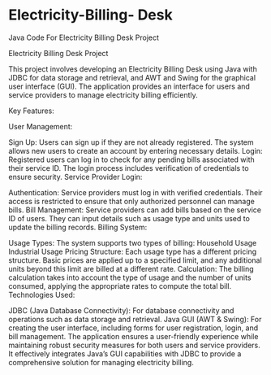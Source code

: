 # Electricity-Billing- Desk
Java Code For Electricity Billing Desk Project

Electricity Billing Desk Project

This project involves developing an Electricity Billing Desk using Java with JDBC for data storage and retrieval, and AWT and Swing for the graphical user interface (GUI). The application provides an interface for users and service providers to manage electricity billing efficiently.

Key Features:

User Management:

Sign Up: Users can sign up if they are not already registered. The system allows new users to create an account by entering necessary details.
Login: Registered users can log in to check for any pending bills associated with their service ID. The login process includes verification of credentials to ensure security.
Service Provider Login:

Authentication: Service providers must log in with verified credentials. Their access is restricted to ensure that only authorized personnel can manage bills.
Bill Management: Service providers can add bills based on the service ID of users. They can input details such as usage type and units used to update the billing records.
Billing System:

Usage Types: The system supports two types of billing:
Household Usage
Industrial Usage
Pricing Structure: Each usage type has a different pricing structure. Basic prices are applied up to a specified limit, and any additional units beyond this limit are billed at a different rate.
Calculation: The billing calculation takes into account the type of usage and the number of units consumed, applying the appropriate rates to compute the total bill.
Technologies Used:

JDBC (Java Database Connectivity): For database connectivity and operations such as data storage and retrieval.
Java GUI (AWT & Swing): For creating the user interface, including forms for user registration, login, and bill management.
The application ensures a user-friendly experience while maintaining robust security measures for both users and service providers. It effectively integrates Java’s GUI capabilities with JDBC to provide a comprehensive solution for managing electricity billing.

